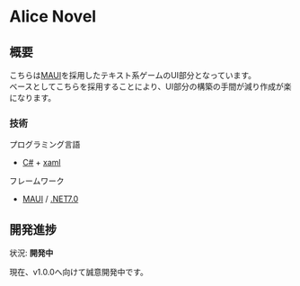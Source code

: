 # Alice Novel

## 概要
こちらは[MAUI]を採用したテキスト系ゲームのUI部分となっています。<br />
ベースとしてこちらを採用することにより、UI部分の構築の手間が減り作成が楽になります。<br />

### 技術
プログラミング言語<br />

- [C#] + [xaml]

フレームワーク<br />

- [MAUI] / [.NET7.0]

[MAUI]: https://dotnet.microsoft.com/ja-jp/apps/maui "MAUIドキュメント"
[.NET7.0]: https://dotnet.microsoft.com/ja-jp/ ".NETドキュメント"
[C#]: https://learn.microsoft.com/ja-jp/dotnet/csharp/ "C#ドキュメント"
[xaml]: https://learn.microsoft.com/ja-jp/dotnet/maui/xaml/fundamentals/get-started?view=net-maui-7.0 "MAUI xamlドキュメント"

## 開発進捗
状況: **開発中**<br />

現在、v1.0.0へ向けて誠意開発中です。

